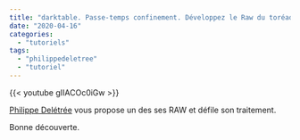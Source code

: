 ```yaml
---
title: "darktable. Passe-temps confinement. Développez le Raw du toréador de Nimes"
date: "2020-04-16"
categories: 
  - "tutoriels"
tags: 
  - "philippedeletree"
  - "tutoriel"
---
```


{{< youtube gIIACOc0iGw >}}

[Philippe Delétrée](https://www.youtube.com/channel/UCyuC63yBPP5vteLZ-l7T8OA) vous propose un des ses RAW  et défile son traitement.

Bonne découverte.
